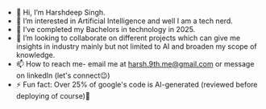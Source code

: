 - 👋 Hi, I’m Harshdeep Singh.
- 👀 I’m interested in Artificial Intelligence and well I am a tech nerd.
- 🌱 I’ve completed my Bachelors in technology in 2025.
- 💞️ I’m looking to collaborate on different projects which can give me insights in industry mainly but not limited to AI and broaden my scope of knowledge.
- 📫 How to reach me- email me at <harsh.9th.me@gmail.com> or message on linkedIn (let's connect😉)
- ⚡ Fun fact: Over 25% of google's code is AI-generated (reviewed before deploying of course)🤯

<!---
Harsh-9th/Harsh-9th is a ✨ special ✨ repository because its `README.md` (this file) appears on your GitHub profile.
You can click the Preview link to take a look at your changes.
--->
